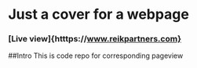 # Just a cover for a webpage
### [Live view]{htttps://www.reikpartners.com}


##Intro 
This is code repo for corresponding pageview
